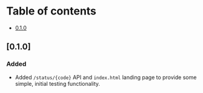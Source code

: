 # Table of contents

- [0.1.0](#010)

## [0.1.0]

### Added

- Added `/status/{code}` API and `index.html` landing page to provide some
  simple, initial testing functionality.
